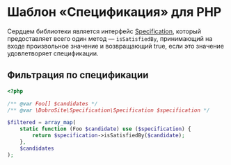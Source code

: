 # Шаблон «Спецификация» для PHP

Сердцем библиотеки является интерфейс [Specification](../../src/Specification.php), который
предоставляет всего один метод — `isSatisfiedBy`, принимающий на входе произвольное значение и
возвращающий true, если это значение удовлетворяет спецификации.

## Фильтрация по спецификации

```php
<?php

/** @var Foo[] $candidates */
/** @var \DobroSite\Specification\Specification $specification */

$filtered = array_map(
    static function (Foo $candidate) use ($specification) {
        return $specification->isSatisfiedBy($candidate);
    },
    $candidates
);
```
